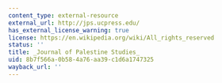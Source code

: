 ```yaml
---
content_type: external-resource
external_url: http://jps.ucpress.edu/
has_external_license_warning: true
license: https://en.wikipedia.org/wiki/All_rights_reserved
status: ''
title: _Journal of Palestine Studies_
uid: 8b7f566a-0b58-4a76-aa39-c1d6a1747325
wayback_url: ''
---
```

